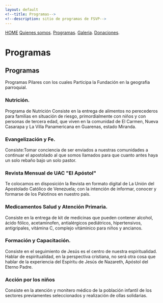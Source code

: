 ```yaml
---
layout: default
<!--title: Programas-->
<!--description: sitio de programas de FSVP-->
---
```

[HOME](./)
[Quienes somos](./quienes-somos.md).
[Programas](./programas.html).
[Galeria](./galeria.md).
[Donaciones](./donaciones.md).<br>

# Programas

## Programas
Programas Pilares con los cuales Participa la Fundación en la geografia parroquial.
### Nutrición.
Programa de Nutrición
Consiste en la entrega de alimentos no perecederos para familias en situación de riesgo, primordialmente con niños y con personas de tercera edad, que viven en la comunidad de El Carmen, Nueva Casarapa y La Villa Panamericana en Guarenas, estado Miranda.

### Evangelización y Fe.
Consiste:Tomar conciencia de ser enviados a nuestras comunidades a continuar el apostolado al que somos llamados para que cuanto antes haya un solo rebaño bajo un solo pastor.

### Revista Mensual de UAC "El Apóstol"
Te colocamos en disposición la Revista en formato digital de La Unión del Apostolado Católico de Venezuela; con la intención de informar, conocer y formarse de los Palotinos en nuestro país.

### Medicamentos Salud y Atención Primaria.
Consiste en la entrega de kit de medicinas que pueden contener alcohol, ácido fólico, acetaminofen, antialérgicos pediátricos, hipertensivos, antigripales, vitámina C, complejo vitáminico para niños y ancianos.

### Formación y Capacitación.
Consiste en el seguimiento de Jesús es el centro de nuestra espiritualidad. Hablar de espiritualidad, en la perspectiva cristiana, no será otra cosa que hablar de la experiencia del Espíritu de Jesús de Nazareth, Apóstol del Eterno Padre.

### Acción por los niños
Consiste en la atención y monitero médico de la población infantil de los sectores previamentes seleccionados y realización de ollas solidarias.

